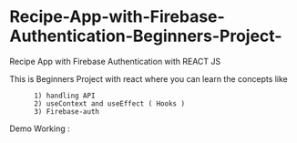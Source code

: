 # Recipe-App-with-Firebase-Authentication-Beginners-Project-
Recipe App with Firebase Authentication with REACT JS 


This is Beginners Project with react where you can learn the concepts like 

          1) handling API 
          2) useContext and useEffect ( Hooks ) 
          3) Firebase-auth
          
          
Demo Working : 
